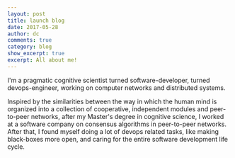 ```yaml
---
layout: post
title: launch blog
date: 2017-05-28
author: dc
comments: true
category: blog
show_excerpt: true
excerpt: All about me!
---
```


I'm a pragmatic cognitive scientist turned software-developer,
turned devops-engineer, working on computer networks and distributed
systems.

Inspired by the similarities between the way in which the human mind
is organized into a collection of cooperative, independent modules
and peer-to-peer networks, after my Master's degree in cognitive
science, I worked at a software company on consensus algorithms in
peer-to-peer networks. After that, I found myself doing a lot of
devops related tasks, like making black-boxes more open, and caring
for the entire software development life cycle.
